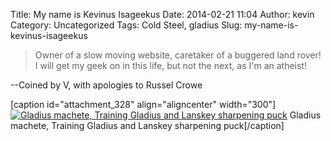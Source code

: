 Title: My name is Kevinus Isageekus
Date: 2014-02-21 11:04
Author: kevin
Category: Uncategorized
Tags: Cold Steel, gladius
Slug: my-name-is-kevinus-isageekus

> Owner of a slow moving website, caretaker of a buggered land rover! I
> will get my geek on in this life, but not the next, as I'm an atheist!

--Coined by V, with apologies to Russel Crowe

[caption id="attachment\_328" align="aligncenter" width="300"][![Gladius
machete, Training Gladius and Lanskey sharpening
puck](/images/2014/02/IMG_20140221_095915-300x225.jpg)](/images/2014/02/IMG_20140221_095915.jpg)
Gladius machete, Training Gladius and Lanskey sharpening puck[/caption]
